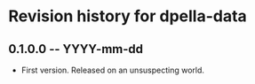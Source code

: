 # Revision history for dpella-data

## 0.1.0.0 -- YYYY-mm-dd

* First version. Released on an unsuspecting world.
